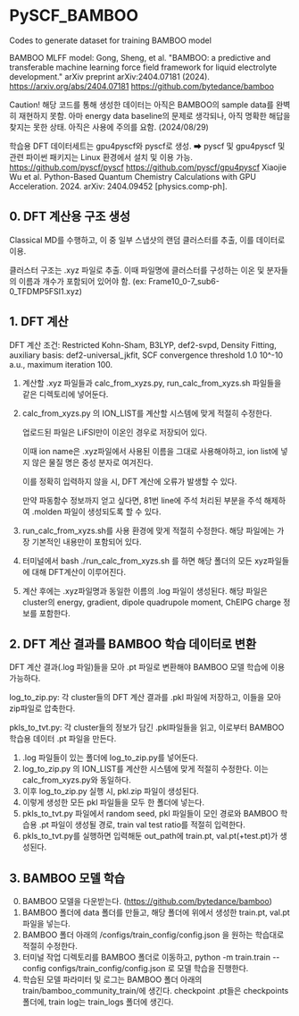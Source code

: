 # PySCF_BAMBOO
Codes to generate dataset for training BAMBOO model

BAMBOO MLFF model:
Gong, Sheng, et al. "BAMBOO: a predictive and transferable machine learning force field framework for liquid electrolyte development." arXiv preprint arXiv:2404.07181 (2024). https://arxiv.org/abs/2404.07181
https://github.com/bytedance/bamboo

Caution!
해당 코드를 통해 생성한 데이터는 아직은 BAMBOO의 sample data를 완벽히 재현하지 못함. 아마 energy data baseline의 문제로 생각되나, 아직 명확한 해답을 찾지는 못한 상태. 아직은 사용에 주의를 요함. (2024/08/29)

학습용 DFT 데이터세트는 gpu4pyscf와 pyscf로 생성. ➡ pyscf 및 gpu4pyscf 및 관련 파이썬 패키지는 Linux 환경에서 설치 및 이용 가능. 
https://github.com/pyscf/pyscf
https://github.com/pyscf/gpu4pyscf
Xiaojie Wu et al. Python-Based Quantum Chemistry Calculations with GPU Acceleration. 2024.
arXiv: 2404.09452 [physics.comp-ph].

## 0. DFT 계산용 구조 생성
Classical MD를 수행하고, 이 중 일부 스냅샷의 랜덤 클러스터를 추출, 이를 데이터로 이용.

클러스터 구조는 .xyz 파일로 추출. 이때 파일명에 클러스터를 구성하는 이온 및 분자들의 이름과 개수가 포함되어 있어야 함. (ex: Frame10_0-7_sub6-0_TFDMP5FSI1.xyz)

## 1. DFT 계산
DFT 계산 조건: Restricted Kohn-Sham, B3LYP, def2-svpd, Density Fitting, auxiliary basis: def2-universal_jkfit, SCF convergence threshold 1.0 10^-10 a.u., maximum iteration 100.
1. 계산할 .xyz 파일들과 calc_from_xyzs.py, run_calc_from_xyzs.sh 파일들을 같은 디렉토리에 넣어둔다.
2. calc_from_xyzs.py 의 ION_LIST를 계산할 시스템에 맞게 적절히 수정한다.

   업로드된 파일은 LiFSI만이 이온인 경우로 저장되어 있다.
   
   이때 ion name은 .xyz파일에서 사용된 이름을 그대로 사용해야하고, ion list에 넣지 않은 물질 명은 중성 분자로 여겨진다.
   
   이를 정확히 입력하지 않을 시, DFT 계산에 오류가 발생할 수 있다.
   
   만약 파동함수 정보까지 얻고 싶다면, 81번 line에 주석 처리된 부분을 주석 해제하여 .molden 파일이 생성되도록 할 수 있다.
4. run_calc_from_xyzs.sh를 사용 환경에 맞게 적절히 수정한다. 해당 파일에는 가장 기본적인 내용만이 포함되어 있다.
5. 터미널에서 bash ./run_calc_from_xyzs.sh 를 하면 해당 폴더의 모든 xyz파일들에 대해 DFT계산이 이루어진다.
6. 계산 후에는 .xyz파일명과 동일한 이름의 .log 파일이 생성된다. 해당 파일은 cluster의 energy, gradient, dipole quadrupole moment, ChElPG charge 정보를 포함한다.

## 2. DFT 계산 결과를 BAMBOO 학습 데이터로 변환
DFT 계산 결과(.log 파일)들을 모아 .pt 파일로 변환해야 BAMBOO 모델 학습에 이용 가능하다.

log_to_zip.py: 각 cluster들의 DFT 계산 결과를 .pkl 파일에 저장하고, 이들을 모아 zip파일로 압축한다.

pkls_to_tvt.py: 각 cluster들의 정보가 담긴 .pkl파일들을 읽고, 이로부터 BAMBOO 학습용 데이터 .pt 파일을 만든다.
1. .log 파일들이 있는 폴더에 log_to_zip.py를 넣어둔다.
2. log_to_zip.py 의 ION_LIST를 계산한 시스템에 맞게 적절히 수정한다. 이는 calc_from_xyzs.py와 동일하다.
3. 이후 log_to_zip.py 실행 시, pkl.zip 파일이 생성된다.
4. 이렇게 생성한 모든 pkl 파일들을 모두 한 폴더에 넣는다.
5. pkls_to_tvt.py 파일에서 random seed, pkl 파일들이 모인 경로와 BAMBOO 학습용 .pt 파일이 생성될 경로, train val test ratio를 적절히 입력한다.
6. pkls_to_tvt.py를 실행하면 입력해둔 out_path에 train.pt, val.pt(+test.pt)가 생성된다.

## 3. BAMBOO 모델 학습
0. BAMBOO 모델을 다운받는다. (https://github.com/bytedance/bamboo)
1. BAMBOO 폴더에 data 폴더를 만들고, 해당 폴더에 위에서 생성한 train.pt, val.pt 파일을 넣는다.
2. BAMBOO 폴더 아래의 /configs/train_config/config.json 을 원하는 학습대로 적절히 수정한다.
3. 터미널 작업 디렉토리를 BAMBOO 폴더로 이동하고, python -m train.train --config configs/train_config/config.json 로 모델 학습을 진행한다.
4. 학습된 모델 파라미터 및 로그는 BAMBOO 폴더 아래의 train/bamboo_community_train/에 생긴다. checkpoint .pt들은 checkpoints 폴더에, train log는 train_logs 폴더에 생긴다.
